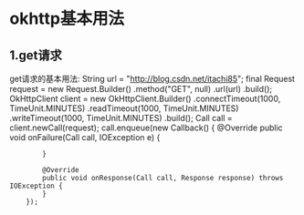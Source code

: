 # okhttp基本用法
## 1.get请求

  get请求的基本用法:
  String url = "http://blog.csdn.net/itachi85";
        final Request request = new Request.Builder()
                .method("GET", null)
                .url(url)
                .build();
        OkHttpClient client = new OkHttpClient.Builder()
                .connectTimeout(1000, TimeUnit.MINUTES)
                .readTimeout(1000, TimeUnit.MINUTES)
                .writeTimeout(1000, TimeUnit.MINUTES)
                .build();
        Call call = client.newCall(request);
        call.enqueue(new Callback() {
            @Override
            public void onFailure(Call call, IOException e) {

            }

            @Override
            public void onResponse(Call call, Response response) throws IOException {
            }
        });

